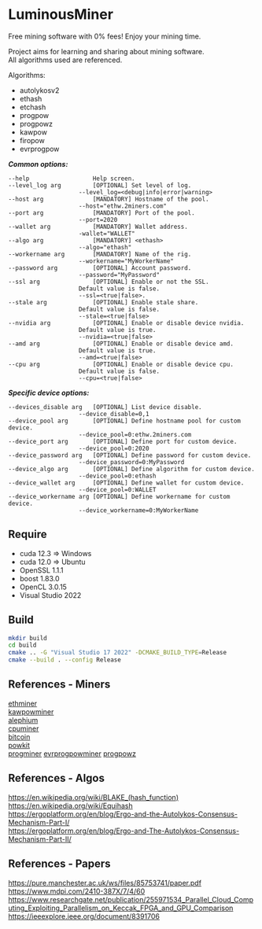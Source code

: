 # LuminousMiner

Free mining software with 0% fees! Enjoy your mining time.  
  
Project aims for learning and sharing about mining software.  
All algorithms used are referenced.  

Algorithms:
- autolykosv2
- ethash
- etchash
- progpow
- progpowz
- kawpow
- firopow
- evrprogpow

___Common options:___
```
--help                  Help screen.
--level_log arg         [OPTIONAL] Set level of log.
                    --level_log=<debug|info|error|warning>
--host arg              [MANDATORY] Hostname of the pool.
                    --host="ethw.2miners.com"
--port arg              [MANDATORY] Port of the pool.
                    --port=2020
--wallet arg            [MANDATORY] Wallet address.
                    -wallet="WALLET"
--algo arg              [MANDATORY] <ethash>
                    --algo="ethash"
--workername arg        [MANDATORY] Name of the rig.
                    --workername="MyWorkerName"
--password arg          [OPTIONAL] Account password.
                    --password="MyPassword"
--ssl arg               [OPTIONAL] Enable or not the SSL.
                    Default value is false.
                    --ssl=<true|false>.
--stale arg             [OPTIONAL] Enable stale share.
                    Default value is false.
                    --stale=<true|false>
--nvidia arg            [OPTIONAL] Enable or disable device nvidia.
                    Default value is true.
                    --nvidia=<true|false>
--amd arg               [OPTIONAL] Enable or disable device amd.
                    Default value is true.
                    --amd=<true|false>
--cpu arg               [OPTIONAL] Enable or disable device cpu.
                    Default value is false.
                    --cpu=<true|false>
```

___Specific device options:___
```
--devices_disable arg   [OPTIONAL] List device disable.
                    --device_disable=0,1
--device_pool arg       [OPTIONAL] Define hostname pool for custom device.
                    --device_pool=0:ethw.2miners.com
--device_port arg       [OPTIONAL] Define port for custom device.
                    --device_pool=0:2020
--device_password arg   [OPTIONAL] Define password for custom device.
                    --device_password=0:MyPassword
--device_algo arg       [OPTIONAL] Define algorithm for custom device.
                    --device_pool=0:ethash
--device_wallet arg     [OPTIONAL] Define wallet for custom device.
                    --device_pool=0:WALLET
--device_workername arg [OPTIONAL] Define workername for custom device.
                    --device_workername=0:MyWorkerName
```

## Require
- cuda 12.3 => Windows
- cuda 12.0 => Ubuntu
- OpenSSL 1.1.1
- boost 1.83.0
- OpenCL 3.0.15
- Visual Studio 2022

## Build
```sh
mkdir build
cd build
cmake .. -G "Visual Studio 17 2022" -DCMAKE_BUILD_TYPE=Release
cmake --build . --config Release
```

## References - Miners
[ethminer](https://github.com/ethereum-mining/ethminer)  
[kawpowminer](https://github.com/RavenCommunity/kawpowminer)  
[alephium](https://github.com/alephium/gpu-miner)  
[cpuminer](https://github.com/pooler/cpuminer)  
[bitcoin](https://github.com/pakheili/sha-256-hash-algorithm-bitcoin-miner)  
[powkit](https://github.com/sencha-dev/powkit)  
[progminer](https://github.com/2miners/progminer)
[evrprogpowminer](https://github.com/EvrmoreOrg/evrprogpowminer)
[progpowz](https://github.com/hyle-team/progminer)  

## References - Algos
https://en.wikipedia.org/wiki/BLAKE_(hash_function)  
https://en.wikipedia.org/wiki/Equihash  
https://ergoplatform.org/en/blog/Ergo-and-the-Autolykos-Consensus-Mechanism-Part-I/  
https://ergoplatform.org/en/blog/Ergo-and-The-Autolykos-Consensus-Mechanism-Part-II/  

## References - Papers
https://pure.manchester.ac.uk/ws/files/85753741/paper.pdf  
https://www.mdpi.com/2410-387X/7/4/60  
https://www.researchgate.net/publication/255971534_Parallel_Cloud_Computing_Exploiting_Parallelism_on_Keccak_FPGA_and_GPU_Comparison  
https://ieeexplore.ieee.org/document/8391706  
